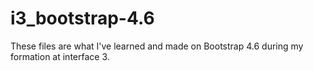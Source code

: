 # i3_bootstrap-4.6

These files are what I've learned and made on Bootstrap 4.6 during my formation at interface 3.
